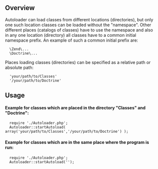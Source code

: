 ## Overview

Autoloader can load classes from different locations (directories), but only one such location classes can be loaded without the "namespace". Other different places (catalogs of classes) have to use the namespace and also in any one location (directory) all classes have to a common initial namespace prefix. An example of such a common initial prefix are:

      \Zend\...
      \Doctrine\...

Places loading classes (directories) can be specified as a relative path or absolute path:

      'your/path/to/Classes'
      '/your/path/to/Doctrine'

## Usage

#### Example for classes which are placed in the directory "Classes" and "Doctrine":

      require './Autoloader.php';
      Autoloader::startAutoload( array('your/path/to/Classes','/your/path/to/Doctrine') );

#### Example for classes which are in the same place where the program is run:

      require './Autoloader.php';
      Autoloader::startAutoload('');
